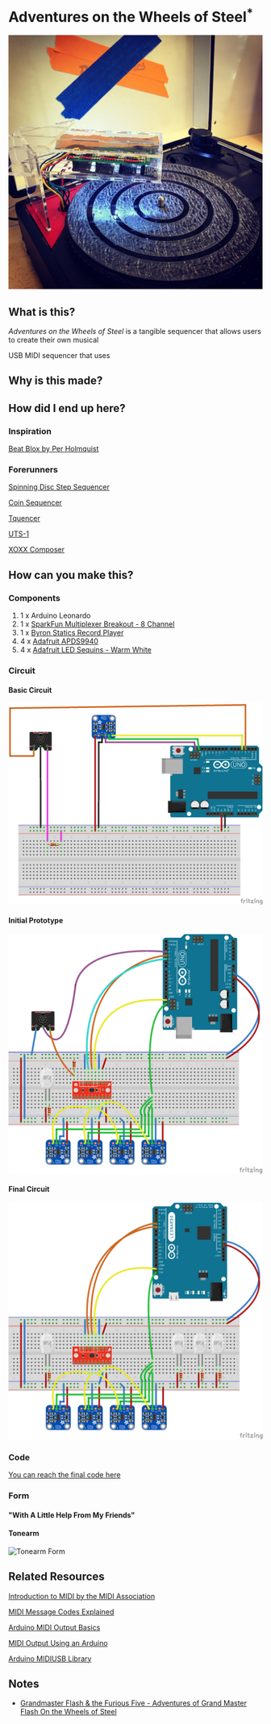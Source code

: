 # Adventures on the Wheels of Steel<sup>*</sup>

![Adventures on the Wheels of Steel](/Images/completed1.jpg)

## What is this?

*Adventures on the Wheels of Steel* is a tangible sequencer that allows users to create their own musical 

USB MIDI sequencer that uses  

## Why is this made? 

## How did I end up here?

### Inspiration

[Beat Blox by Per Holmquist](https://open.spotify.com/track/7xMzNQkDzu3JZkhURGvH7p?si=wFec3MJkSc-wyBhV8cBQGQ)

### Forerunners

[Spinning Disc Step Sequencer](https://learn.adafruit.com/spinning-disc-step-sequencer/overview)

[Coin Sequencer](http://www.varal.org/coinsequencer/)

[Tquencer](https://jensvetter.de/files/pdf/tquencer_acm.pdf)

[UTS-1](https://www.youtube.com/watch?v=3NAn9fSdh8M)

[XOXX Composer](http://xoxxcomposer.axelbluhme.se/)

## How can you make this? 

### Components

1. 1 x Arduino Leonardo
1. 1 x [SparkFun Multiplexer Breakout - 8 Channel](https://www.sparkfun.com/products/13906)
1. 1 x [Byron Statics Record Player](https://www.amazon.com/gp/product/B07J2NZLZS/ref=ppx_yo_dt_b_asin_title_o03_s00?ie=UTF8&psc=1)
1. 4 x [Adafruit APDS9940](https://www.adafruit.com/product/3595) 
1. 4 x [Adafruit LED Sequins - Warm White](https://www.adafruit.com/product/1758)

### Circuit 

#### Basic Circuit 

![Basic Circuit](/Schematics/tonearm_basic.png)

#### Initial Prototype

![Initial Prototype](/Schematics/tonearm_prototype.png)

#### Final Circuit

![Final Circuit](/Schematics/tonearm_final.png)

### Code

[You can reach the final code here](/Code/tonearm.ino)

### Form  

#### "With A Little Help From My Friends" 

#### Tonearm

![Tonearm Form](/Form/tonearm.gif)

## Related Resources

[Introduction to MIDI by the MIDI Association](https://www.midi.org/images/easyblog_articles/43/intromidi.pdf)

[MIDI Message Codes Explained](http://www.songstuff.com/recording/article/midi_message_format/)

[Arduino MIDI Output Basics](https://www.midi.org/articles-old/arduino-midi-output-basics)

[MIDI Output Using an Arduino](http://itp.nyu.edu/physcomp/labs/labs-serial-communication/lab-midi-output-using-an-arduino/)

[Arduino MIDIUSB Library](https://www.arduino.cc/en/Reference/MIDIUSB)

## Notes

* [Grandmaster Flash & the Furious Five - Adventures of Grand Master Flash On the Wheels of Steel](https://open.spotify.com/track/7xMzNQkDzu3JZkhURGvH7p?si=wFec3MJkSc-wyBhV8cBQGQ)
